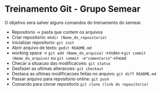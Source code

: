 # Treinamento Git - Grupo Semear

O objetivo sera salver alguns comandos do treinamento do semear.

- Repositorio -> pasta que contem os arquivos 
- Criar repositorio:
`mkdir (Nome_do_repositorio)` 
- inicializar repositorio:
`git init`
-  Abrir arquivo de texto:
`gedit README.md`
- working space -> `git add (Nome_do_arquivo)` ->index->`git commit (Nome_do_arquivo)` ou `git commit -m"comentario"`->head
- Checar a situacao das modificacoes: `git status`
- Desfazer as ultimas alteracoes: `git checkout`
- Destaca as ultimas modificacoes feitas no arquivo: 
`git diff README.md`  
- Passar arquivo para repositorio online:
`git push` 
- Comando para clonar repositorio
`git clone (link do repositorio)`
